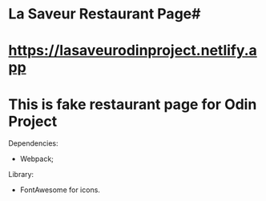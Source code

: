 # La Saveur Restaurant Page#

# https://lasaveurodinproject.netlify.app

# This is fake restaurant page for Odin Project

Dependencies:

- Webpack;

Library:

- FontAwesome for icons.
